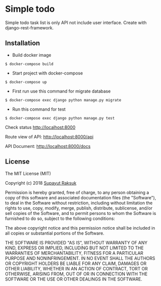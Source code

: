 # Simple todo

Simple todo task list is only API not include user interface. Create with django-rest-framework.

## Installation
- Build docker image

```$ docker-compose build```

- Start  project with docker-compose

```$ docker-compose up```

- First run use this command for migrate database

 ```$ docker-compose exec django python manage.py migrate```
 
- Run this command for test

```$ docker-compose exec django python manage.py test```

Check status [http://localhost:8000]() 

Route view of API: [http://localhost:8000/api]()

API Document: [http://localhost:8000/docs]()

## License
 
The MIT License (MIT)

Copyright (c) 2018 [Supayut Raksuk](github.com/nookskill)

Permission is hereby granted, free of charge, to any person obtaining a copy of this software and associated documentation files (the "Software"), to deal in the Software without restriction, including without limitation the rights to use, copy, modify, merge, publish, distribute, sublicense, and/or sell copies of the Software, and to permit persons to whom the Software is furnished to do so, subject to the following conditions:

The above copyright notice and this permission notice shall be included in all copies or substantial portions of the Software.

THE SOFTWARE IS PROVIDED "AS IS", WITHOUT WARRANTY OF ANY KIND, EXPRESS OR IMPLIED, INCLUDING BUT NOT LIMITED TO THE WARRANTIES OF MERCHANTABILITY, FITNESS FOR A PARTICULAR PURPOSE AND NONINFRINGEMENT. IN NO EVENT SHALL THE AUTHORS OR COPYRIGHT HOLDERS BE LIABLE FOR ANY CLAIM, DAMAGES OR OTHER LIABILITY, WHETHER IN AN ACTION OF CONTRACT, TORT OR OTHERWISE, ARISING FROM, OUT OF OR IN CONNECTION WITH THE SOFTWARE OR THE USE OR OTHER DEALINGS IN THE SOFTWARE. 
